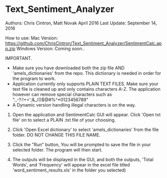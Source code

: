 # Text_Sentiment_Analyzer

Authors: Chris Cintron, Matt Novak
April 2016
Last Update: September 14, 2016

How to use:
Mac Version: https://github.com/ChrisCintron/Text_Sentiment_Analyzer/SentimentCalc.app.zip
Windows Version: Coming soon..

IMPORTANT.
- Make sure you have downloaded both the zip file AND 'amels_dictionaries' from the repo. This dictionary is needed in order for the program to work.
- Application currently only supports PLAIN TEXT FILES. Make sure your text file is cleaned up and only contains characters   A-Z. The application however can remove special characters such as ".,-?:!+=';&_/\()$@#%^*0123456789"
- A Dynamic version handling illegal characters is on the way.

1. Open the application and SentimentCalc GUI will appear. Click 'Open txt file' on to select a PLAIN .txt file of your choosing.

2. Click 'Open Excel dictionary' to select 'amels_dictionaries' from the file folder. DO NOT CHANGE THIS FILE NAME.

3. Click the "Run" button, You will be prompted to save the file in your selected folder. The program will then start.

4. The outputs will be displayed in the GUI, and both the outputs, 'Total Words', and 'Frequency' will appear in the excel file titled 'word_sentiment_results.xls' in the folder you selected)





